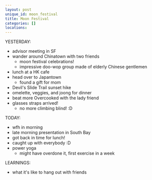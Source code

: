 ```yaml
---
layout: post
unique_id: moon_festival
title: Moon Festival
categories: []
locations: 
---
```


YESTERDAY:
* advisor meeting in SF
* wander around Chinatown with two friends
  * moon festival celebrations!
  * impressive doo-wop group made of elderly Chinese gentlemen
* lunch at a HK cafe
* head over to Japantown
  * found a gift for mom
* Devil's Slide Trail sunset hike
* omelette, veggies, and joong for dinner
* beat more Overcooked with the lady friend
* glasses straps arrived!
  * no more climbing blind! :D

TODAY:
* wfh in morning
* late morning presentation in South Bay
* got back in time for lunch!
* caught up with everybody :D
* power yoga
  * might have overdone it, first exercise in a week

LEARNINGS:
* what it's like to hang out with friends
